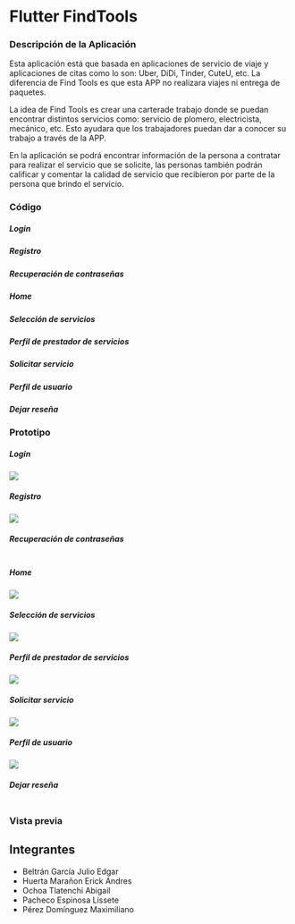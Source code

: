 # Flutter FindTools
###  Descripción de la Aplicación
Esta aplicación está  que basada en aplicaciones de servicio de viaje y aplicaciones de citas como lo son: Uber, DiDi, Tinder, CuteU, etc. La diferencia de Find Tools es que esta APP no realizara viajes ni entrega de paquetes.

 La idea de Find Tools es crear una carterade trabajo donde se puedan encontrar distintos servicios como: servicio de plomero, electricista, mecánico, etc. Esto ayudara que los trabajadores puedan dar a conocer su trabajo a través de la APP.
 
En la aplicación se podrá encontrar información de la persona a contratar para realizar el servicio que se solicite, las personas también podrán calificar y comentar la calidad de servicio que recibieron por parte de la persona que brindo el servicio.

### Código 
##### Login
##### Registro
##### Recuperación de contraseñas
##### Home
##### Selección de servicios 
##### Perfil de prestador de servicios
##### Solicitar servicio
##### Perfil de usuario
##### Dejar reseña

### Prototipo 
##### Login
![](https://github.com/lisspaes/FindTools/tree/main/assets/images/prototipo/login.jpg)
##### Registro
![](https://github.com/lisspaes/FindTools/blob/main/assets/images/prototipo/Registro.png)
##### Recuperación de contraseñas
![]()
##### Home
![](https://github.com/lisspaes/FindTools/blob/main/assets/images/prototipo/Home.jpg)
##### Selección de servicios 
![](https://github.com/lisspaes/FindTools/blob/main/assets/images/prototipo/seleccion.png)
##### Perfil de prestador de servicios
![](https://github.com/lisspaes/FindTools/blob/main/assets/images/prototipo/prestador.png)
##### Solicitar servicio
![](https://github.com/lisspaes/FindTools/blob/main/assets/images/prototipo/solicitar.png)
##### Perfil de usuario
![](https://github.com/lisspaes/FindTools/blob/main/assets/images/prototipo/perfil.png)
##### Dejar reseña
![]()
### Vista previa



## Integrantes
- Beltrán García Julio Edgar 
- Huerta Marañon Erick Andres
- Ochoa Tlatenchi Abigail  
- Pacheco Espinosa Lissete 
- Pérez Domínguez Maximiliano 






